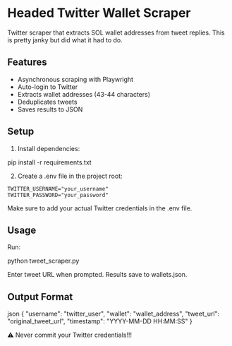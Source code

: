 # Headed Twitter Wallet Scraper 

Twitter scraper that extracts SOL wallet addresses from tweet replies. This is pretty janky but did what it had to do.

## Features

- Asynchronous scraping with Playwright
- Auto-login to Twitter
- Extracts wallet addresses (43-44 characters)
- Deduplicates tweets
- Saves results to JSON

## Setup

1. Install dependencies: 

pip install -r requirements.txt

2. Create a .env file in the project root:

```env
TWITTER_USERNAME="your_username"
TWITTER_PASSWORD="your_password"
```

Make sure to add your actual Twitter credentials in the .env file.

## Usage

Run:

python tweet_scraper.py


Enter tweet URL when prompted. Results save to wallets.json.

## Output Format

json
{
"username": "twitter_user",
"wallet": "wallet_address",
"tweet_url": "original_tweet_url",
"timestamp": "YYYY-MM-DD HH:MM:SS"
}

⚠️ Never commit your Twitter credentials!!!
